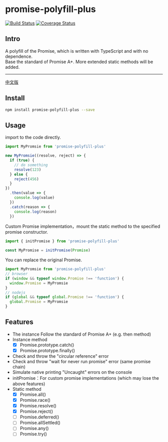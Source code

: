# promise-polyfill-plus

[![Build Status](https://travis-ci.com/calimanco/promise-polyfill-plus.svg?branch=main)](https://travis-ci.com/calimanco/promise-polyfill-plus)
[![Coverage Status](https://coveralls.io/repos/github/calimanco/promise-polyfill-plus/badge.svg?branch=main)](https://coveralls.io/github/calimanco/promise-polyfill-plus?branch=main)

## Intro

A polyfill of the Promise, which is written with TypeScript and with no dependence.  
Base the standard of Promise A+. More extended static methods will be added.  

---

[中文版](https://github.com/calimanco/promise-polyfill-plus/blob/main/README.md)

## Install

```bash
npm install promise-polyfill-plus --save
```

## Usage

import to the code directly.

```javascript
import MyPromsie from 'promise-polyfill-plus'

new MyPromsie((resolve, reject) => {
  if (true) {
    // do something
    resolve(123)
  } else {
    reject(456)
  }
})
  .then(value => {
    console.log(value)
  })
  .catch(reason => {
    console.log(reason)
  })
```

Custom Promise implementation，mount the static method to the specified promise constructor.

```javascript
import { initPromise } from 'promise-polyfill-plus'

const MyPromise = initPromise(Promise)
```

You can replace the original Promise.

```javascript
import MyPromsie from 'promise-polyfill-plus'
// browser
if (window && typeof window.Promise !== 'function') {
  window.Promise = MyPromsie
}
// nodejs
if (global && typeof global.Promise !== 'function') {
  global.Promise = MyPromsie
}
```

## Features

- The instance Follow the standard of Promise A+ (e.g. then method)
- Instance method
  * [x] Promise.prototype.catch()
  * [x] Promise.prototype.finally()
- Check and throw the "circular reference" error
- Check and throw "wait for never run promise" error (same promise chain)
- Simulate native printing "Uncaught" errors on the console
- initPromise：For custom promise implementations (which may lose the above features)
- Static method
  * [x] Promise.all()
  * [x] Promise.race()
  * [x] Promise.resolve()
  * [x] Promise.reject()
  * [ ] Promise.deferred()
  * [ ] Promise.allSettled()
  * [ ] Promise.any()
  * [ ] Promise.try()
